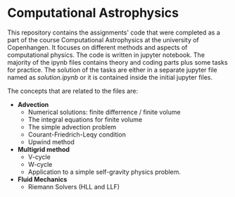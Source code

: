 # Computational Astrophysics

This repository contains the assignments' code that were completed as a part of the course Computational Astrophysics at the university of Copenhangen. It focuses on different methods and aspects of computational physics. The code is written in jupyter notebook. The majority of the ipynb files contains theory and coding parts plus some tasks for practice. The solution of the tasks are either in a separate jupyter file named as $\textit{solution.ipynb}$ or it is contained inside the initial jupyter files.

The concepts that are related to the files are:

* $\textbf{Advection}$
  * Numerical solutions: finite differrence / finite volume
  * The integral equations for finite volume
  * The simple advection problem
  * Courant-Friedrich-Leqy condition
  * Upwind  method
* $\textbf{Multigrid method}$
  * V-cycle
  * W-cycle
  * Application to a simple self-gravity physics problem.
* $\textbf{Fluid Mechanics}$
  * Riemann Solvers (HLL and LLF)
  
  



